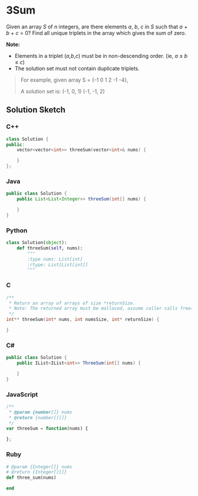 # 3Sum

Given an array *S* of *n* integers, are there elements *a*, *b*, *c* in *S* such that *a* + *b* + *c* = 0? Find all unique triplets in the array which gives the sum of zero.

**Note:**

- Elements in a triplet (*a*,*b*,*c*) must be in non-descending order. (ie, *a* ≤ *b* ≤ *c*)
- The solution set must not contain duplicate triplets.

> For example, given array S = {-1 0 1 2 -1 -4},
>
> A solution set is:
> (-1, 0, 1)
> (-1, -1, 2)

## Solution Sketch

### C++
```C++
class Solution {
public:
    vector<vector<int>> threeSum(vector<int>& nums) {

    }
};
```

### Java
```Java
public class Solution {
    public List<List<Integer>> threeSum(int[] nums) {

    }
}
```

### Python
```Python
class Solution(object):
    def threeSum(self, nums):
        """
        :type nums: List[int]
        :rtype: List[List[int]]
        """
```

### C
```C
/**
 * Return an array of arrays of size *returnSize.
 * Note: The returned array must be malloced, assume caller calls free().
 */
int** threeSum(int* nums, int numsSize, int* returnSize) {

}
```

### C# 
```C#
public class Solution {
    public IList<IList<int>> ThreeSum(int[] nums) {

    }
}
```

### JavaScript
```JavaScript
/**
 * @param {number[]} nums
 * @return {number[][]}
 */
var threeSum = function(nums) {

};
```

### Ruby
```Ruby
# @param {Integer[]} nums
# @return {Integer[][]}
def three_sum(nums)

end
```
